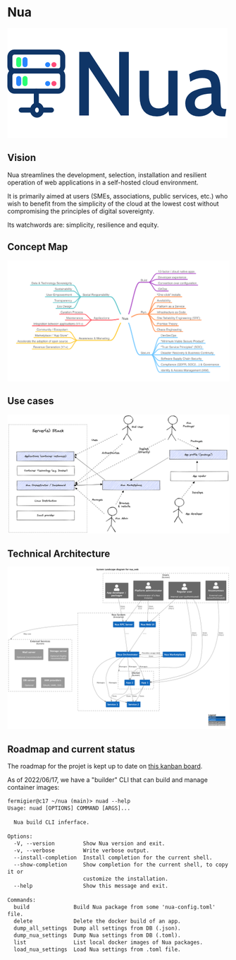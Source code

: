 # Nua

<img src="./doc/assets/logo.png" alt="logo nua">

## Vision

Nua streamlines the development, selection, installation and resilient operation of web applications in a self-hosted cloud environment.

It is primarily aimed at users (SMEs, associations, public services, etc.) who wish to benefit from the simplicity of the cloud at the lowest cost without compromising the principles of digital sovereignty.

Its watchwords are: simplicity, resilience and equity.

## Concept Map

<img src="./doc/src/diagrams/mindmaps/Nua Concept Map.png" alt="concept map">

## Use cases

<img src="./doc/src/diagrams/others/Nua use cases.png" alt="use cases">

## Technical Architecture

<img src="./doc/src/diagrams/c4/level1.png" alt="architecture">

## Roadmap and current status

The roadmap for the projet is kept up to date on [this kanban board](https://github.com/abilian/nua/projects/1).

As of 2022/06/17, we have a "builder" CLI that can build and manage container images:

```
fermigier@c17 ~/nua (main)> nuad --help
Usage: nuad [OPTIONS] COMMAND [ARGS]...

  Nua build CLI inferface.

Options:
  -V, --version         Show Nua version and exit.
  -v, --verbose         Write verbose output.
  --install-completion  Install completion for the current shell.
  --show-completion     Show completion for the current shell, to copy it or
                        customize the installation.
  --help                Show this message and exit.

Commands:
  build              Build Nua package from some 'nua-config.toml' file.
  delete             Delete the docker build of an app.
  dump_all_settings  Dump all settings from DB (.json).
  dump_nua_settings  Dump Nua settings from DB (.toml).
  list               List local docker images of Nua packages.
  load_nua_settings  Load Nua settings from .toml file.

```

